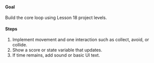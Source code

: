 #### Goal

Build the core loop using Lesson 18 project levels.

#### Steps

1. Implement movement and one interaction such as collect, avoid, or collide.
2. Show a score or state variable that updates.
3. If time remains, add sound or basic UI text.
